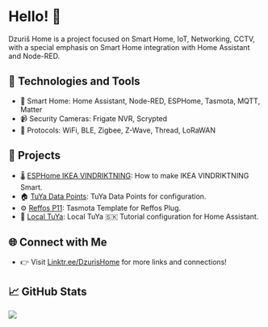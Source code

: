 # Hello! 👋

Dzuriš Home is a project focused on Smart Home, IoT, Networking, CCTV, with a special emphasis on Smart Home integration with Home Assistant and Node-RED.

## 🔧 Technologies and Tools
- 🏡 Smart Home: Home Assistant, Node-RED, ESPHome, Tasmota, MQTT, Matter
- 📹 Security Cameras: Frigate NVR, Scrypted
- 📡 Protocols: WiFi, BLE, Zigbee, Z-Wave, Thread, LoRaWAN

## 🚀 Projects

- 🌡️ [ESPHome IKEA VINDRIKTNING](https://github.com/DzurisHome/ESPHome-IKEA-VINDRIKTNING): How to make IKEA VINDRIKTNING Smart.
- 🏠 [TuYa Data Points](https://github.com/DzurisHome/Tuya-Data-Points): TuYa Data Points for configuration.
- ⚙️ [Reffos P11](https://github.com/DzurisHome/Tasmota-Template-Refoss-P11): Tasmota Template for Reffos Plug.
- 🏡 [Local TuYa](https://github.com/DzurisHome/LocalTuyaSK): Local TuYa 🇸🇰 Tutorial configuration for Home Assistant.

## 🌐 Connect with Me

- 👉 Visit [Linktr.ee/DzurisHome](https://linktr.ee/DzurisHome) for more links and connections!

## 📈 GitHub Stats

![](https://komarev.com/ghpvc/?username=DzurisHome&style=flat-square)
